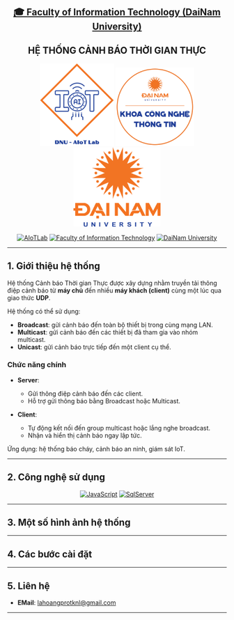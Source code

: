 <h2 align="center">
    <a href="https://dainam.edu.vn/vi/khoa-cong-nghe-thong-tin">
    🎓 Faculty of Information Technology (DaiNam University)
    </a>
</h2>
<h2 align="center">
   HỆ THỐNG CẢNH BÁO THỜI GIAN THỰC
</h2>
<div align="center">
    <p align="center">
        <img src="docs/aiotlab_logo.png" alt="AIoTLab Logo" width="170"/>
        <img src="docs/fitdnu_logo.png" alt="AIoTLab Logo" width="180"/>
        <img src="docs/dnu_logo.png" alt="DaiNam University Logo" width="200"/>
    </p>

[![AIoTLab](https://img.shields.io/badge/AIoTLab-green?style=for-the-badge)](https://www.facebook.com/DNUAIoTLab)
[![Faculty of Information Technology](https://img.shields.io/badge/Faculty%20of%20Information%20Technology-blue?style=for-the-badge)](https://dainam.edu.vn/vi/khoa-cong-nghe-thong-tin)
[![DaiNam University](https://img.shields.io/badge/DaiNam%20University-orange?style=for-the-badge)](https://dainam.edu.vn)

</div>

---
## 1. Giới thiệu hệ thống
Hệ thống Cảnh báo Thời gian Thực được xây dựng nhằm truyền tải thông điệp cảnh báo từ **máy chủ** đến nhiều **máy khách (client)** cùng một lúc qua giao thức **UDP**.  

Hệ thống có thể sử dụng:
- **Broadcast**: gửi cảnh báo đến toàn bộ thiết bị trong cùng mạng LAN.  
- **Multicast**: gửi cảnh báo đến các thiết bị đã tham gia vào nhóm multicast.  
- **Unicast**: gửi cảnh báo trực tiếp đến một client cụ thể.  

### Chức năng chính
- **Server**:  
  - Gửi thông điệp cảnh báo đến các client.  
  - Hỗ trợ gửi thông báo bằng Broadcast hoặc Multicast.  

- **Client**:  
  - Tự động kết nối đến group multicast hoặc lắng nghe broadcast.  
  - Nhận và hiển thị cảnh báo ngay lập tức.  

Ứng dụng: hệ thống báo cháy, cảnh báo an ninh, giám sát IoT.

---
## 2. Công nghệ sử dụng
<div align="center">
    
[![JavaScript](https://img.shields.io/badge/JavaScript-F7DF1E?style=for-the-badge&logo=javascript&logoColor=black)](https://developer.mozilla.org/en-US/docs/Web/JavaScript)
[![SqlServer](https://img.shields.io/badge/-SQL-000?&logo=MySQL&logoColor=4479A1)](https://developer.mozilla.org/en-US/docs/Glossary/SQL)

</div>

---
## 3. Một số hình ảnh hệ thống

---
## 4. Các bước cài đặt 

---
## 5. Liên hệ
- **EMail**: lahoangprotknl@gmail.com

---

